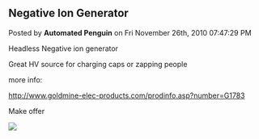 ## Negative Ion Generator
Posted by **Automated Penguin** on Fri November 26th, 2010 07:47:29 PM

Headless Negative ion generator

Great HV source for charging caps or zapping people

more info:

<http://www.goldmine-elec-products.com/prodinfo.asp?number=G1783>

Make offer

![](http://www.public.asu.edu/~cbock/JUNK/sale/NIG.JPG)
